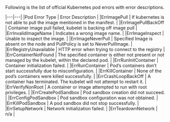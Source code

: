 Following is the list of official Kubernetes pod errors with error descriptions.

|---|---|
|Pod Error Type | Error Description |
|ErrImagePull | If kubernetes is not able to pull the image mentioned in the manifest. |
|ErrImagePullBackOff | Container image pull failed, kubelet is backing off image pull |
|ErrInvalidImageName | Indicates a wrong image name. |
|ErrImageInspect | Unable to inspect the image. |
|ErrImageNeverPull | Specified Image is absent on the node and PullPolicy is set to NeverPullImage. |
|ErrRegistryUnavailable | HTTP error when trying to connect to the registry |
|ErrContainerNotFound | The specified container is either not present or not managed by the kubelet, within the declared pod. |
|ErrRunInitContainer | Container initialization failed. |
|ErrRunContainer | Pod’s containers don’t start successfully due to misconfiguration. |
|ErrKillContainer | None of the pod’s containers were killed successfully. |
|ErrCrashLoopBackOff | A container has terminated. The kubelet will not attempt to restart it. |
|ErrVerifyNonRoot | A container or image attempted to run with root privileges. |
|ErrCreatePodSandbox | Pod sandbox creation did not succeed. |
|ErrConfigPodSandbox | Pod sandbox configuration was not obtained. |
|ErrKillPodSandbox | A pod sandbox did not stop successfully. |
|ErrSetupNetwork | Network initialization failed. |
|ErrTeardownNetwork | n/a |
